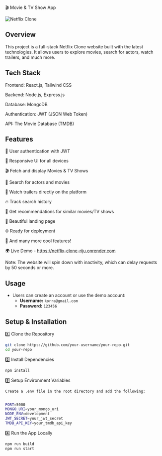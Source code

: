🎬 Movie & TV Show App

![Netflix Clone](https://github.com/user-attachments/assets/bf8bed41-af0a-451b-a8d1-ef37106e9ebd)

## Overview

This project is a full-stack Netflix Clone website built with the latest technologies. It allows users to explore movies, search for actors, watch trailers, and much more.


## Tech Stack

Frontend: React.js, Tailwind CSS

Backend: Node.js, Express.js

Database: MongoDB

Authentication: JWT (JSON Web Token)

API: The Movie Database (TMDB)



## Features

🔐 User authentication with JWT

📱 Responsive UI for all devices

🎬 Fetch and display Movies & TV Shows

🔎 Search for actors and movies

🎥 Watch trailers directly on the platform

🔥 Track search history

🍿 Get recommendations for similar movies/TV shows

💙 Beautiful landing page

🌐 Ready for deployment

🚀 And many more cool features!

🌍 Live Demo - https://netflix-clone-riju.onrender.com

Note: The website will spin down with inactivity, which can delay requests by 50 seconds or more.

## Usage

- Users can create an account or use the demo account:
  - **Username:** `korra@gmail.com`
  - **Password:** `123456`



## Setup & Installation



1️⃣ Clone the Repository
```bash
git clone https://github.com/your-username/your-repo.git
cd your-repo
```
2️⃣ Install Dependencies
```bash
npm install
```
3️⃣ Setup Environment Variables
```bash
Create a .env file in the root directory and add the following:


PORT=5000
MONGO_URI=your_mongo_uri
NODE_ENV=development
JWT_SECRET=your_jwt_secret
TMDB_API_KEY=your_tmdb_api_key
```

4️⃣ Run the App Locally
```bash
npm run build
npm run start
```
